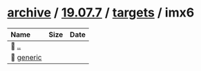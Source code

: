 ---
---

# [archive](/archive/) / [19.07.7](/archive/19.07.7/) / [targets](/archive/19.07.7/targets/) / imx6


| Name | Size | Date |
|:---|---:|---|
| 📁 [..](../) | | |
| 📁 [generic](generic) | | |

